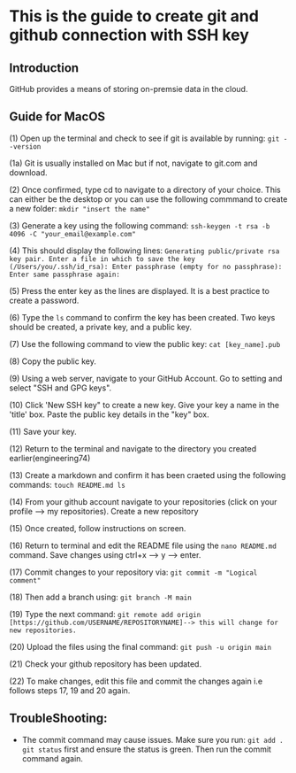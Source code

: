 # This is the guide to create git and github connection with SSH key

## Introduction

GitHub provides a means of storing on-premsie data in the cloud. 

## Guide for MacOS

(1) Open up the terminal and check to see if git is available by running:
	```git --version```

(1a) Git is usually installed on Mac but if not, navigate to git.com and download.

(2) Once confirmed, type cd to navigate to a directory of your choice. This can either be the desktop or you can use the following commmand to create a new folder:
	```mkdir "insert the name"```
 
(3) Generate a key using the following command:
	```ssh-keygen -t rsa -b 4096 -C "your_email@example.com"```

(4) This should display the following lines:
	```Generating public/private rsa key pair.
	Enter a file in which to save the key (/Users/you/.ssh/id_rsa):
	Enter passphrase (empty for no passphrase): 
	Enter same passphrase again:```
  
(5) Press the enter key as the lines are displayed. It is a best practice to create a password.

(6) Type the ```ls``` command to confirm the key has been created. Two keys should be created, a private key, and a public key. 

(7) Use the following command to view the public key:
	```cat [key_name].pub```

(8) Copy the public key.

(9) Using a web server, navigate to your GitHub Account. Go to setting and select "SSH and GPG keys".

(10) Click 'New SSH key" to create a new key. Give your key a name in the 'title' box. Paste the public key details in the "key" box.  

(11) Save your key.

(12) Return to the terminal and navigate to the directory you created earlier(engineering74)

(13) Create a markdown and confirm it has been craeted using the following commands:
	```touch README.md
 	ls```

(14) From your github account navigate to your repositories (click on your profile --> my repositories). Create a new repository 

(15) Once created, follow instructions on screen. 

(16) Return to terminal and  edit the README file using the ```nano README.md``` command. Save changes using ctrl+x --> y --> enter.

(17) Commit changes to your repository via:
	```git commit -m "Logical comment"```

(18) Then add a branch using:
	```git branch -M main```

(19) Type the next command:
	```git remote add origin [https://github.com/USERNAME/REPOSITORYNAME]--> this will change for new repositories.```

(20) Upload the files using the final command:
	```git push -u origin main```	

(21) Check your github repository has been updated.

(22) To make changes, edit this file and commit the changes again i.e follows steps 17, 19 and 20 again. 


## TroubleShooting:
 * The commit command may cause issues. Make sure you run:
	```git add .```
	```git status``` 
first and ensure the status is green. Then run the commit command again.
